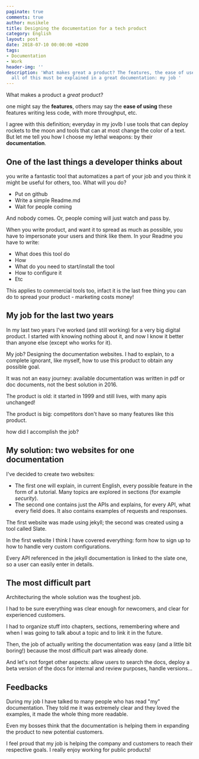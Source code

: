 ```yaml
---
paginate: true
comments: true
author: musikele
title: Designing the documentation for a tech product
category: English
layout: post
date: 2018-07-10 00:00:00 +0200
tags:
- Documentation
- Work
header-img: ''
description: 'What makes great a product? The features, the ease of use, and obviously
  all of this must be explained in a great documentation: my job '
---
```

What makes a product a _great_ product?

one might say the **features**, others may say the **ease of using** these features writing less code, with more throughput, etc.

I agree with this definition; everyday in my jovlb I use tools that can deploy rockets to the moon and tools that can at most change the color of a text. But let me tell you how I choose my lethal weapons: by their **documentation**.

## One of the last things a developer thinks about

you write a fantastic tool that automatizes a part of your job and you think it might be useful for others, too. What will you do?

* Put on github
* Write a simple Readme.md
* Wait for people coming

And nobody comes. Or, people coming will just watch and pass by.

When you write product, and want it to spread as much as possible, you have to impersonate your users and think like them. In your Readme you have to write:

* What does this tool do
* How
* What do you need to start/install the tool
* How to configure it
* Etc

This applies to commercial tools too, infact it is the last free thing you can do to spread your product - marketing costs money! 

## My job for the last two years 

In my last two years I've worked (and still working) for a very big digital product. I started with knowing nothing about it, and now I know it better than anyone else (except who works for it). 

My job? Designing the documentation websites. I had to explain, to a complete ignorant, like myself, how to use this product to obtain any possible goal. 

It was not an easy journey: available documentation was written in pdf or doc documents, not the best solution in 2016. 

The product is old: it started in 1999 and still lives, with many apis unchanged!

The product is big: competitors don't have so many features like this product.

how did I accomplish the job?

## My solution: two websites for one documentation 

I've decided to create two websites: 

* The first one will explain, in current English, every possible feature in the form of a tutorial. Many topics are explored in sections (for example _security_).
* The second one contains just the APIs and explains, for every API, what every field does. It also contains examples of requests and responses. 

The first website was made using jekyll; the second was created using a tool called Slate. 

In the first website I think I have covered everything: form how to sign up to how to handle very custom configurations. 

Every API referenced in the jekyll documentation is linked to the slate one, so a user can easily enter in details.

## The most difficult part

Architecturing the whole solution was the toughest job.

I had to be sure everything was clear enough for newcomers, and clear for experienced customers.

I had to organize stuff into chapters, sections, remembering where and when I was going to talk about a topic and to link it in the future.

Then, the job of actually writing the documentation was easy (and a little bit boring!) because the most difficult part was already done.

And let's not forget other aspects: allow users to search the docs, deploy a beta version of the docs for internal and review purposes, handle versions...

## Feedbacks

During my job I have talked to many people who has read "my" documentation. They told me it was extremely clear and they loved the examples, it made the whole thing more readable. 

Even my bosses think that the documentation is helping them in expanding the product to new potential  customers.

I feel proud that my job is helping the company and customers to reach their respective goals. I really enjoy working for public products! 